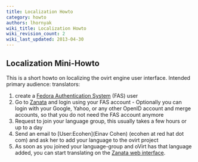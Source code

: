 ```yaml
---
title: Localization Howto
category: howto
authors: lhornyak
wiki_title: Localization Howto
wiki_revision_count: 2
wiki_last_updated: 2013-04-30
---
```


## Localization Mini-Howto

This is a short howto on localizing the ovirt engine user interface. Intended primary audience: translators:

1.  create a [Fedora Authentication System](https://admin.fedoraproject.org/accounts/) (FAS) user
2.  Go to [Zanata](https://translate.zanata.org/) and login using your FAS account - Optionally you can login with your Google, Yahoo, or any other OpenID account and merge accounts, so that you do not need the FAS account anymore
3.  Request to join your language group, this usually takes a few hours or up to a day
4.  Send an email to [User:Ecohen](Einav Cohen) (ecohen at red hat dot com) and ask her to add your language to the ovirt project
5.  As soon as you joined your language-group and oVirt has that language added, you can start translating on the [Zanata web interface](https://translate.zanata.org/zanata/project/view/ovirt).
